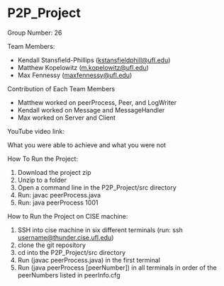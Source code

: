 # P2P_Project

Group Number: 26

Team Members:
- Kendall Stansfield-Phillips (kstansfieldphill@ufl.edu) 
- Matthew Kopelowitz (m.kopelowitz@ufl.edu)
- Max Fennessy (maxfennessy@ufl.edu)

Contribution of Each Team Members

- Matthew worked on peerProcess, Peer, and LogWriter
- Kendall worked on Message and MessageHandler
- Max worked on Server and Client

YouTube video link: 


What you were able to achieve and what you were not


How To Run the Project:

1. Download the project zip
2. Unzip to a folder
3. Open a command line in the P2P_Project/src directory
4. Run: javac peerProcess.java
5. Run: java peerProcess 1001

How to Run the Project on CISE machine:

1. SSH into cise machine in six different terminals (run: ssh username@thunder.cise.ufl.edu)
2. clone the git repository
3. cd into the P2P_Project/src directory
4. Run (javac peerProcess.java) in the first terminal
5. Run (java peerProcess [peerNumber]) in all terminals in order of the peerNumbers listed in peerInfo.cfg
